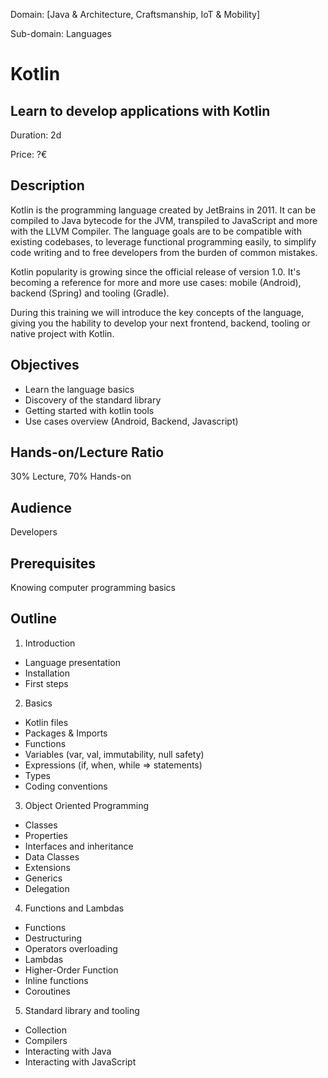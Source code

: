 Domain: [Java & Architecture, Craftsmanship, IoT & Mobility]

Sub-domain: Languages

# Kotlin

## Learn to develop applications with Kotlin

Duration: 2d

Price: ?€

## Description

Kotlin is the programming language created by JetBrains in 2011. It can be compiled to Java bytecode for the JVM, transpiled to JavaScript and more with the LLVM Compiler. The language goals are to be compatible with existing codebases, to leverage functional programming easily, to simplify code writing and to free developers from the burden of common mistakes.

Kotlin popularity is growing since the official release of version 1.0. It's becoming a reference for more and more use cases: mobile (Android), backend (Spring) and tooling (Gradle).

During this training we will introduce the key concepts of the language, giving you the hability to develop your next frontend, backend, tooling or native project with Kotlin.

## Objectives

- Learn the language basics
- Discovery of the standard library
- Getting started with kotlin tools
- Use cases overview (Android, Backend, Javascript)

## Hands-on/Lecture Ratio

30% Lecture, 70% Hands-on

## Audience

Developers

## Prerequisites

Knowing computer programming basics

## Outline

1. Introduction
  - Language presentation
  - Installation
  - First steps

2. Basics
  - Kotlin files
  - Packages & Imports
  - Functions 
  - Variables (var, val, immutability, null safety)
  - Expressions (if, when, while => statements)
  - Types
  - Coding conventions

3. Object Oriented Programming
  - Classes
  - Properties
  - Interfaces and inheritance
  - Data Classes
  - Extensions
  - Generics
  - Delegation

4. Functions and Lambdas
  - Functions
  - Destructuring
  - Operators overloading
  - Lambdas
  - Higher-Order Function
  - Inline functions
  - Coroutines

5. Standard library and tooling
  - Collection
  - Compilers
  - Interacting with Java
  - Interacting with JavaScript
  
